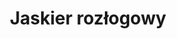 ---
title: 'Jaskier rozłogowy'
latina: '(Ranunculus repens)'
pubDate: 'Jun 01 2025'
mainImage: 'jaskier_rozlogowy.jpeg'
level1: 'rośliny naczyniowe'
level2: 'jaskrowce'
level3: 'jaskrowate'
level4: 'jaskier'
flowertime: 'maj - wrzesień'
where: 'Występuje naturalnie w Azji, Europie i Afryce Północnej. Ponadto został zawleczony na Makaronezję, Maskareny, do Ameryki Północnej, Australii i Nowej Zelandii. W Polsce jest pospolity na całym obszarze.'
---